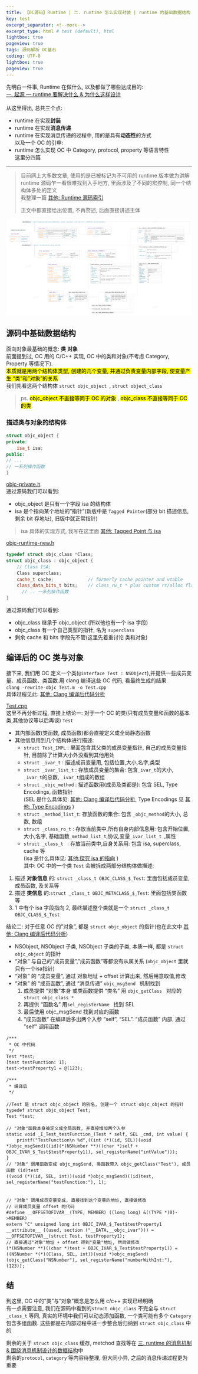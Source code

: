 ```yaml
---
title: 【OC源码】Runtime | 二. runtime 怎么实现封装 | runtime 的基础数据结构      
key: test
excerpt_separator: <!--more-->
excerpt_type: html # text (default), html
lightbox: true
pageview: true
tags: 源码解析 OC基石
coding: UTF-8
lightbox: true
pageview: true
---  
```

先明白一件事, Runtime 在做什么, 以及都做了哪些达成目的:  
[一. 起源 — runtime 要解决什么 & 为什么这样设计](bear://x-callback-url/open-note?id=0C6CE3AB-C34A-4739-9598-CFED423019D8-6742-00011B35CAC22610&header=%E4%BA%8C.%20%E8%B5%B7%E6%BA%90%20%E2%80%94%20runtime%20%E8%A6%81%E8%A7%A3%E5%86%B3%E4%BB%80%E4%B9%88%20%26%20%E4%B8%BA%E4%BB%80%E4%B9%88%E8%BF%99%E6%A0%B7%E8%AE%BE%E8%AE%A1)  
<br/>
从这里得出, 总共三个点:  
* runtime 在实现**封装**  
* runtime 在实现**消息传递**  
* runtime 在实现消息传递的过程中, 用的是具有**动态性**的方式  
以及一个 OC 的引申:  
* runtime 怎么实现 OC 中 Category, protocol, property 等语言特性  
这里分四篇  

- - - -  
  
> 目前网上大多数文章, 使用的是已被标记为不可用的 runtime 版本做为讲解    
> runtime 源码乍一看很难找到入手地方, 里面涉及了不同的宏控制, 同一个结构体多处的定义    
> 我整理一篇 [其他: Runtime 源码索引](bear://x-callback-url/open-note?id=B3550C45-8F01-4EC0-9821-2C07B25675BB-477-000128BDB612EEEA)    
>     
> 正文中都直接给出位置, 不再赘述, 后面直接讲述主体    
  
![](/assets/images/源码解析/runtime/%E6%99%BA%E8%83%BD%E6%88%AA%E5%9B%BE%2014.png)  
  
## 源码中基础数据结构  
面向对象最基础的概念: **类**  **对象**  
前面提到过, OC 用的 C/C++ 实现, OC 中的类和对象(不考虑 Category, Property 等情况下).   
<mark>本质就是用两个结构体类型, 创建的几个变量, 并通过负责变量内部字段, 使变量产生 “类”和”对象”的关系</mark>  
我们先看这两个结构体 `struct objc_object `, `struct object_class`  
> ps. <mark>objc_object 不直接等同于 OC 的对象</mark> , <mark>objc_class 不直接等同于 OC 的类</mark>    
  
### 描述类与对象的结构体  
```c++  
struct objc_object {  
private:  
    isa_t isa;  
public:   
// ...  
// 一系列操作函数  
}  
```  
<a href='/assets/images/源码解析/runtime/objc-private.h'>objc-private.h</a>  
通过源码我们可以看到:   
* objc_object 是只有一个字段 isa 的结构体  
* isa 是个指向某个地址的”指针”(新版中是 `Tagged Pointer`(部分 bit 描述信息, 剩余 bit 存地址), 旧版中就正常指针)  
> isa 具体的实现方式, 我写在这里面 [其他: Tagged Point 与 isa](bear://x-callback-url/open-note?id=DD6BA620-7369-40F2-8076-EEFCFF947C69-477-00005195DB13B02E)    
  
<a href='/assets/images/源码解析/runtime/objc-runtime-new.h'>objc-runtime-new.h</a>  
```c++  
typedef struct objc_class *Class;  
struct objc_class : objc_object {  
    // Class ISA;  
    Class superclass;  
    cache_t cache;             // formerly cache pointer and vtable  
    class_data_bits_t bits;    // class_rw_t * plus custom rr/alloc flags  
	  // .. 一系列操作函数  
}  
```  
通过源码我们可以看到:   
* objc_class 继承于 objc_object (所以他也有一个 isa 字段)  
* objc_class 有一个自己类型的指针, 名为 `superclass`  
* 剩余 cache 和 bits 字段先不管(这里先着重讨论 类和对象)  
  
## 编译后的 OC 类与对象  
接下来, 我们用 OC 定义一个类(`@interface Test : NSObject`),并提供一些成员变量、成员函数、类函数.用 clang 编译这些 OC 代码, 看最终生成的结果  
`clang -rewrite-objc Test.m -o Test.cpp`  
具体过程见此: [其他: Clang 编译后代码分析](bear://x-callback-url/open-note?id=1125C902-A4C7-4C62-99D8-18E96362C11F-483-0000B1D6DB95754C)  
  
<a href='/assets/images/源码解析/runtime/Test.cpp'>Test.cpp</a>  
这里不再分析过程, 直接上结论一: 对于一个 OC 的类(只有成员变量和函数的基本类,其他协议等以后再谈) `Test`  
* 其内部函数(类函数, 成员函数)都会直接定义成全局静态函数  
* 其他信息用到几个结构体进行描述:  
	* `struct Test_IMPL`     : 里面包含其父类的成员变量指针, 自己的成员变量指针, 目前除了计算大小外没看到其他用处  
	* `struct _ivar_t`       : 描述成员变量用, 包括位置,大小,名字,类型  
	* `struct _ivar_list_t`  : 存放成员变量的集合: 包含`_ivar_t`的大小, `_ivar_t`的总数, `_ivar_t`组成的数组  
	* `struct _objc_method`  : 描述函数用(成员及类都是): 包含 SEL, Type Encodings, 函数指针  
		(SEL 是什么具体见: [其他: Clang 编译后代码分析](bear://x-callback-url/open-note?id=1125C902-A4C7-4C62-99D8-18E96362C11F-483-0000B1D6DB95754C), Type Encodings 见 [其他: Type Encodings](bear://x-callback-url/open-note?id=3B5FE7A2-609D-44F9-B593-AAD81CB42173-477-00007D9BC42DFA18) )  
	* `struct _method_list_t`: 存放函数的集合: 包含 `_objc_method`的大小, 总数, 数组  
	* `struct _class_ro_t`   : 存放当前类中,所有自身内部信息用: 包含开始位置,大小,名字, 基础函数`_method_list_t`,协议,变量`_ivar_list_t `,属性  
	* `struct _class_t `     : 存放当前类中,自身关系用: 包含 isa, superclass, cache 等  
		(isa 是什么具体见: [其他:探究 isa 的指向](bear://x-callback-url/open-note?id=623141C8-F03C-499F-A56E-961B5076B01A-477-00006B5900239E7D) )  
其中: OC 中的一个类 `Test` 会被拆成两部分结构体做描述:  
1. 描述 **对象信息** 的: `struct _class_t OBJC_CLASS_$_Test`: 里面包括成员变量, 成员函数, 及关系等  
2. 描述 **类信息**   的:`struct _class_t OBJC_METACLASS_$_Test`: 里面包括类函数等  
3. 1 中有个 isa 字段指向 2, 最终描述整个类就是一个 `struct _class_t OBJC_CLASS_$_Test`  
  
结论二: 对于任意 OC 的”对象”, 都是 `struct objc_object` 的指针(也在此文中 [其他: Clang 编译后代码分析](bear://x-callback-url/open-note?id=1125C902-A4C7-4C62-99D8-18E96362C11F-483-0000B1D6DB95754C))  
* NSObject, NSObject 子类, NSObject 子类的子类, 本质一样, 都是 `struct objc_object` 的指针  
* “对象” 与自己的”成员变量”,”成员函数”等都没有从属关系 (`objc_object` 里就只有一个isa指针)  
* “对象” 的 “成员变量”, 通过 对象地址 + offset 计算出来, 然后用意取值,修改  
* “对象” 的 “成员函数”, 通过 “消息传递” `objc_msgSend ` 机制找到  
	1. 成员提供 “对象”本身 或类函数提供 “类名” 用 `objc_getClass ` 对应的 `struct objc_class *`   
	2. 再提供 “函数名” 用`sel_registerName ` 找到 SEL  
	3. 最后使用 objc_msgSend 找到对应的函数  
	4. “成员函数” 在编译后多出两个入参 “self”, “SEL”.  “成员函数” 内部, 通过 ”self” 调用函数  
  
```objc  
/***  
 * OC 中代码  
 */  
Test *test;  
[test testFunction: 1];  
test->testProperty1 = @(123);  
  
/***  
 * 编译后  
 */  
  
//Test 是 struct objc_object 的别名, 创建一个 struct objc_object 的指针  
typedef struct objc_object Test;    
Test *test;   
  
// "对象"函数本身被定义成全局函数, 并直接增加两个入参  
static void _I_Test_testFunction_(Test * self, SEL _cmd, int value) {  
    printf("TestFunction\n %d",((int (*)(id, SEL))(void *)objc_msgSend)((id)(*(NSNumber **)((char *)self + OBJC_IVAR_$_Test$testProperty1)), sel_registerName("intValue")));  
}  
// "对象" 调用函数变成 objc_msgSend, 类函数带入 objc_getClass("Test"), 成员函数 (id)test  
((void (*)(id, SEL, int))(void *)objc_msgSend)((id)test, sel_registerName("testFunction:"), 1);  
  
  
// "对象" 调用成员变量变成, 直接找到这个变量的地址, 直接做修改  
// 计算成员变量 offset 的代码  
#define __OFFSETOFIVAR__(TYPE, MEMBER) ((long long) &((TYPE *)0)->MEMBER)  
extern "C" unsigned long int OBJC_IVAR_$_Test$testProperty1 __attribute__ ((used, section ("__DATA,__objc_ivar"))) = __OFFSETOFIVAR__(struct Test, testProperty1);  
// 直接通过"对象"地址 + offset 得到"变量"地址, 然后做修改  
(*(NSNumber **)((char *)test + OBJC_IVAR_$_Test$testProperty1)) = ((NSNumber *(*)(Class, SEL, int))(void *)objc_msgSend)(objc_getClass("NSNumber"), sel_registerName("numberWithInt:"), (123));  
```  
  
## 结  
到这里, OC 中的”类”与”对象”概念是怎么用 c/c++ 实现已经明确  
有一点需要注意, 我们在源码中看到的`struct objc_class` 不完全与 `struct _class_t` 等同, 真实的环境中我们可以动态添加函数, 一个类可能有多个 `Category` 包含多组函数. 这些都是在内部过程中进一步整合后归纳到 `struct objc_class` 中的  
  
剩余的关于 `struct objc_class` 缓存, metchod 查找等在 [三. runtime 的消息机制 & 围绕消息机制设计的数据结构](bear://x-callback-url/open-note?id=D9B0A79C-1AEB-4792-8B54-6FFEA75185B7-477-000082936B957331)中  
剩余的`protocol`, `category` 等内容待整理, 但大同小异, 之后的消息传递过程更为重要  
  
  